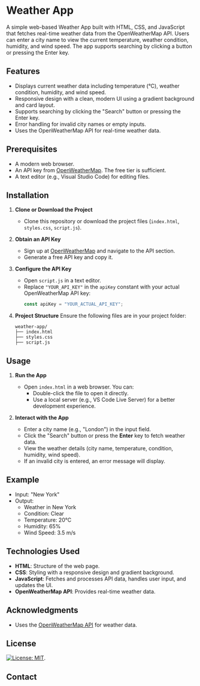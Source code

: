 # Weather App

A simple web-based Weather App built with HTML, CSS, and JavaScript that fetches real-time weather data from the OpenWeatherMap API. Users can enter a city name to view the current temperature, weather condition, humidity, and wind speed. The app supports searching by clicking a button or pressing the Enter key.

## Features
- Displays current weather data including temperature (°C), weather condition, humidity, and wind speed.
- Responsive design with a clean, modern UI using a gradient background and card layout.
- Supports searching by clicking the "Search" button or pressing the Enter key.
- Error handling for invalid city names or empty inputs.
- Uses the OpenWeatherMap API for real-time weather data.

## Prerequisites
- A modern web browser.
- An API key from [OpenWeatherMap](https://openweathermap.org/). The free tier is sufficient.
- A text editor (e.g., Visual Studio Code) for editing files.
  

## Installation
1. **Clone or Download the Project**
   - Clone this repository or download the project files (`index.html`, `styles.css`, `script.js`).

2. **Obtain an API Key**
   - Sign up at [OpenWeatherMap](https://openweathermap.org/) and navigate to the API section.
   - Generate a free API key and copy it.

3. **Configure the API Key**
   - Open `script.js` in a text editor.
   - Replace `"YOUR_API_KEY"` in the `apiKey` constant with your actual OpenWeatherMap API key:
     ```javascript
     const apiKey = "YOUR_ACTUAL_API_KEY";
     ```

4. **Project Structure**
   Ensure the following files are in your project folder:
   ```
   weather-app/
   ├── index.html
   ├── styles.css
   ├── script.js
   ```

## Usage
1. **Run the App**
   - Open `index.html` in a web browser. You can:
     - Double-click the file to open it directly.
     - Use a local server (e.g., VS Code Live Server) for a better development experience.

2. **Interact with the App**
   - Enter a city name (e.g., "London") in the input field.
   - Click the "Search" button or press the **Enter** key to fetch weather data.
   - View the weather details (city name, temperature, condition, humidity, wind speed).
   - If an invalid city is entered, an error message will display.

## Example
- Input: "New York"
- Output:
  - Weather in New York
  - Condition: Clear
  - Temperature: 20°C
  - Humidity: 65%
  - Wind Speed: 3.5 m/s



## Technologies Used
- **HTML**: Structure of the web page.
- **CSS**: Styling with a responsive design and gradient background.
- **JavaScript**: Fetches and processes API data, handles user input, and updates the UI.
- **OpenWeatherMap API**: Provides real-time weather data.

## Acknowledgments
- Uses the [OpenWeatherMap API](https://openweathermap.org/) for weather data.

## License
[![License: MIT](https://img.shields.io/badge/License-MIT-yellow.svg)](https://opensource.org/licenses/MIT).

## Contact

